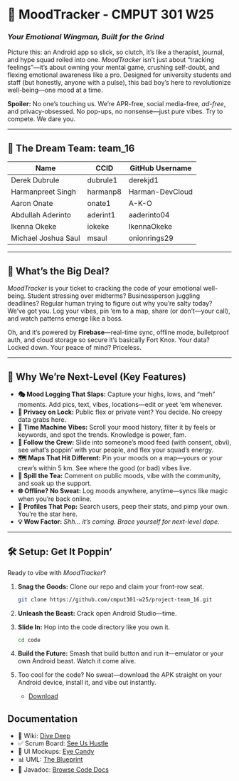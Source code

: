 # 📱 MoodTracker - CMPUT 301 W25  
### *Your Emotional Wingman, Built for the Grind*  

Picture this: an Android app so slick, so clutch, it’s like a therapist, journal, and hype squad rolled into one. *MoodTracker* isn’t just about “tracking feelings”—it’s about owning your mental game, crushing self-doubt, and flexing emotional awareness like a pro. Designed for university students and staff (but honestly, anyone with a pulse), this bad boy’s here to revolutionize well-being—one mood at a time.

**Spoiler:** No one’s touching us. We’re APR-free, social media-free, *ad-free*, and privacy-obsessed. No pop-ups, no nonsense—just pure vibes. Try to compete. We dare you.

---

## 👥 The Dream Team: team_16  

| Name                  | CCID       | GitHub Username     | 
|-----------------------|------------|---------------------|
| Derek Dubrule         | dubrule1   | derekjd1            |                       
| Harmanpreet Singh     | harmanp8   | Harman-DevCloud     |
| Aaron Onate           | onate1     | A-K-O               |                       
| Abdullah Aderinto     | aderint1   | aaderinto04         |                      
| Ikenna Okeke          | iokeke     | IkennaOkeke         |                       
| Michael Joshua Saul   | msaul      | onionrings29        |                       


---

## 🎯 What’s the Big Deal?  

*MoodTracker* is your ticket to cracking the code of your emotional well-being. Student stressing over midterms? Businessperson juggling deadlines? Regular human trying to figure out why you’re salty today? We’ve got you. Log your vibes, pin ‘em to a map, share (or don’t—your call), and watch patterns emerge like a boss.  

Oh, and it’s powered by **Firebase**—real-time sync, offline mode, bulletproof auth, and cloud storage so secure it’s basically Fort Knox. Your data? Locked down. Your peace of mind? Priceless.

---

## 🌟 Why We’re Next-Level (Key Features)  

- **🎭 Mood Logging That Slaps:** Capture your highs, lows, and “meh” moments. Add pics, text, vibes, locations—edit or yeet ‘em whenever.  
- **🔐 Privacy on Lock:** Public flex or private vent? You decide. No creepy data grabs here.  
- **📜 Time Machine Vibes:** Scroll your mood history, filter it by feels or keywords, and spot the trends. Knowledge is power, fam.  
- **👥 Follow the Crew:** Slide into someone’s mood feed (with consent, obvi), see what’s poppin’ with your people, and flex your squad’s energy.  
- **🗺️ Maps That Hit Different:** Pin your moods on a map—yours or your crew’s within 5 km. See where the good (or bad) vibes live.  
- **💬 Spill the Tea:** Comment on public moods, vibe with the community, and soak up the support.  
- **🌐 Offline? No Sweat:** Log moods anywhere, anytime—syncs like magic when you’re back online.  
- **🔎 Profiles That Pop:** Search users, peep their stats, and pimp your own. You’re the star here.  
- **💡 Wow Factor:** *Shh… it’s coming. Brace yourself for next-level dope.*  


---

## 🛠️ Setup: Get It Poppin’  

Ready to vibe with *MoodTracker*?  
1. **Snag the Goods:** Clone our repo and claim your front-row seat.  
   ```bash  
   git clone https://github.com/cmput301-w25/project-team_16.git
2. **Unleash the Beast:** Crack open Android Studio—time.
3. **Slide In:** Hop into the code directory like you own it.
   ```bash
   cd code
4. **Build the Future:** Smash that build button and run it—emulator or your own Android beast. Watch it come alive.
5. Too cool for the code? No sweat—download the APK straight on your Android device, install it, and vibe out instantly.

   - [Download](Link)

## Documentation

- 📝 Wiki: [Dive Deep](https://github.com/cmput301-w25/project-team_16/wiki)
- ✅ Scrum Board: [See Us Hustle](https://github.com/orgs/cmput301-w25/projects/92)
- 🎨 UI Mockups: [Eye Candy](https://github.com/cmput301-w25/project-team_16/wiki/UI-Mockups-and-Storyboard-Sequence)
- 📊 UML: [The Blueprint](https://github.com/cmput301-w25/project-team_16/wiki/UML)
- 📃 Javadoc: [Browse Code Docs](docs/index.html)
